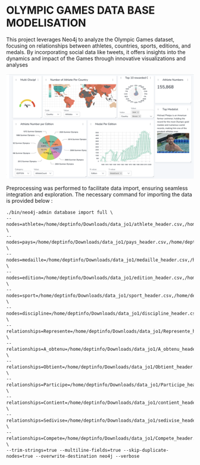 # OLYMPIC GAMES DATA BASE MODELISATION
This project leverages Neo4j to analyze the Olympic Games dataset, focusing on relationships between athletes, countries, sports, editions, and medals. By incorporating social data like tweets, it offers insights into the dynamics and impact of the Games through innovative visualizations and analyses

![Dashboard](/files/capture_dash.png)

 Preprocessing was performed to facilitate data import, ensuring seamless integration and exploration. The necessary command for importing the data is provided below :
 
 ```
./bin/neo4j-admin database import full \   
--nodes=athlete=/home/deptinfo/Downloads/data_jo1/athlete_header.csv,/home/deptinfo/Downloads/data_jo1/athlete.csv \
--nodes=pays=/home/deptinfo/Downloads/data_jo1/pays_header.csv,/home/deptinfo/Downloads/data_jo1/pays.csv \
--nodes=medaille=/home/deptinfo/Downloads/data_jo1/medaille_header.csv,/home/deptinfo/Downloads/data_jo1/medaille.csv \
--nodes=edition=/home/deptinfo/Downloads/data_jo1/edition_header.csv,/home/deptinfo/Downloads/data_jo1/edition.csv \
--nodes=sport=/home/deptinfo/Downloads/data_jo1/sport_header.csv,/home/deptinfo/Downloads/data_jo1/sport.csv \
--nodes=discipline=/home/deptinfo/Downloads/data_jo1/discipline_header.csv,/home/deptinfo/Downloads/data_jo1/discipline.csv \
--relationships=Represente=/home/deptinfo/Downloads/data_jo1/Represente_header.csv,/home/deptinfo/Downloads/data_jo1/Represente.csv \
--relationships=A_obtenu=/home/deptinfo/Downloads/data_jo1/A_obtenu_header.csv,/home/deptinfo/Downloads/data_jo1/A_obtenu.csv \
--relationships=Obtient=/home/deptinfo/Downloads/data_jo1/Obtient_header.csv,/home/deptinfo/Downloads/data_jo1/Obtient.csv \
--relationships=Participe=/home/deptinfo/Downloads/data_jo1/Participe_header.csv,/home/deptinfo/Downloads/data_jo1/Participe.csv \
--relationships=Contient=/home/deptinfo/Downloads/data_jo1/contient_header.csv,/home/deptinfo/Downloads/data_jo1/contient.csv \
--relationships=Sedivise=/home/deptinfo/Downloads/data_jo1/sedivise_header.csv,/home/deptinfo/Downloads/data_jo1/sedivise.csv \
--relationships=Compete=/home/deptinfo/Downloads/data_jo1/Compete_header.csv,/home/deptinfo/Downloads/data_jo1/Compete.csv \
--trim-strings=true --multiline-fields=true --skip-duplicate-nodes=true --overwrite-destination neo4j --verbose
```




